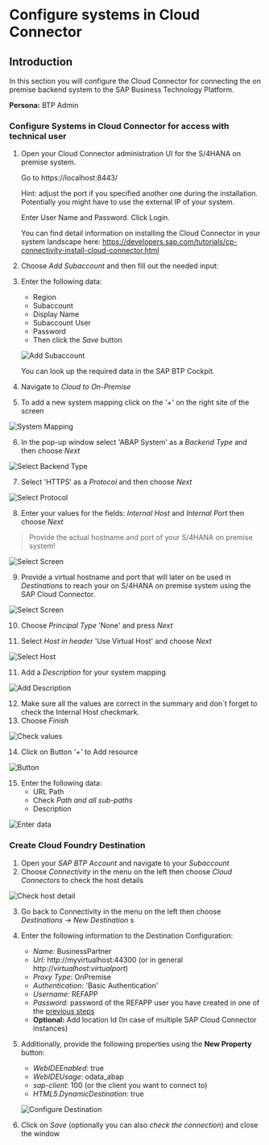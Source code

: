 # Configure systems in Cloud Connector 

## Introduction

In this section you will configure the Cloud Connector for connecting the on premise backend system to the SAP Business Technology Platform. 

**Persona:** BTP Admin

### Configure Systems in Cloud Connector for access with technical user

1.	Open your Cloud Connector administration UI for the S/4HANA on premise system.

    Go to https://localhost:8443/   
    
    Hint: adjust the port if you specified another one during the installation. Potentially you might have to use the external IP of your system. 

    Enter User Name and Password.
    Click Login.

    You can find detail information on installing the Cloud Connector in your system landscape here: 
    https://developers.sap.com/tutorials/cp-connectivity-install-cloud-connector.html


2.	Choose *Add Subaccount* and then fill out the needed input:
3.	Enter the following data:
    - Region
    - Subaccount
    - Display Name
    - Subaccount User
    - Password
    - Then click the *Save* button
    
    ![Add Subaccount](./images/cloud-connector-1.png)
    
    You can look up the required data in the SAP BTP Cockpit.
    
4.	Navigate to *Cloud to On-Premise* 
5.	To add a new system mapping click on the *'+'* on the right site of the screen

 ![System Mapping](./images/cloud-connector-2.png)
 
6.	In the pop-up window select 'ABAP System' as a *Backend Type* and then choose *Next*

 ![Select Backend Type](./images/cloud-connector-3.png)
 
7.	Select 'HTTPS' as a *Protocol* and then choose *Next*

![Select Protocol](./images/cloud-connector-4.png)

8.	Enter your values for the fields: *Internal Host* and *Internal Port* then choose *Next*

> Provide the actual hostname and port of your S/4HANA on premise system!

![Select Screen](./images/cloud-connector-5.png)

9. Provide a virtual hostname and port that will later on be used in *Destinations* to reach your on S/4HANA on premise system using the SAP Cloud Connector.

![Select Screen](./images/cloud-connector-virtual.png)

10.	Choose *Principal Type* 'None' and press *Next*

10.	Select *Host in header* 'Use Virtual Host' and choose *Next*

![Select Host](./images/cloud-connector-6.png)

11.	Add a *Description* for your system mapping

![Add Description](./images/cloud-connector-7.png)

12.	Make sure all the values are correct in the summary and don´t forget to check the Internal Host checkmark.
13.	Choose *Finish*

![Check values](./images/cloud-connector-8.png)

14.	Click on Button *'+'* to Add resource

 ![Button](./images/cloud-connector-9.png)
 
15.	Enter the following data:
    - URL Path
    - Check *Path and all sub-paths*
    - Description
    
![Enter data](./images/cloud-connector-10.png)

### Create Cloud Foundry Destination

1.	Open your *SAP BTP Account* and navigate to your *Subaccount*
2.	Choose *Connectivity* in the menu on the left then choose *Cloud Connectors* to check the host details

![Check host detail](./images/cloud-connector-11.png)

3.	Go back to Connectivity in the menu on the left then choose *Destinations -> New Destination*
s
4.	Enter the following information to the Destination Configuration:
    - *Name:* BusinessPartner
    - *Url:* http://myvirtualhost:44300 (or in general http://*virtualhost*:*virtualport*)
    - *Proxy Type*: OnPremise
    - *Authentication:* 'Basic Authentication'
    - *Username:* REFAPP
    - *Password:* password of the REFAPP user you have created in one of the [previous steps](../02-configure-oData-Service/README.md#)
    - **Optional:** Add location Id (In case of multiple SAP Cloud Connector instances)

5. Additionally, provide the following properties using the **New Property** button:

    - *WebIDEEnabled*: true
    - *WebIDEUsage*: odata_abap
    - *sap-client*: 100 (or the client you want to connect to)
    - *HTML5.DynamicDestination*: true

    ![Configure Destination](./images/cloud-connector-13.png)
    
5.	Click on *Save* (optionally you can also *check the connection*) and close the window



